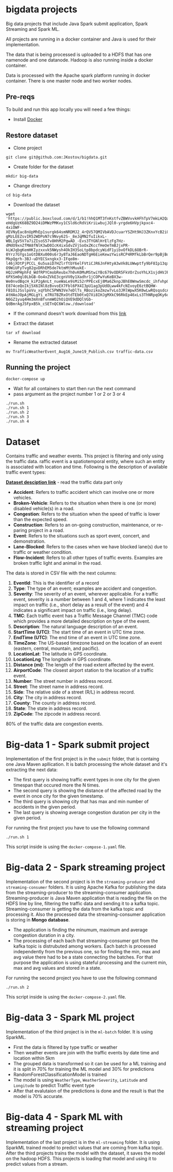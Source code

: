 # bigdata projects

Big data projects that include Java Spark submit application, Spark Streaming and Spark ML.

All projects are running in a docker container and Java is used for their implementation.

The data that is being processed is uploaded to a HDFS that has one namenode and one datanode. Hadoop is also  running inside a docker container.

Data is processed with the Apache spark platform running in docker container. There is one master node and two worker nodes.

## Pre-reqs

To build and run this app locally you will need a few things:
- Install [Docker](https://docs.docker.com/engine/install/ubuntu/)

## Restore dataset

- Clone project
```
git clone git@github.com:JKostov/bigdata.git
```
- Create folder for the dataset
```
mkdir big-data
```
- Change directory
```
cd big-data
```
- Download the dataset
```
wget 'https://public.boxcloud.com/d/1/b1!hhQ1MT3fnKstfvZBWVvvkHFhTpV7mkLH2QahJsn_yai2r57fxzZ2l09QoqPwJFlrS87VeaL8tm828iB-eHdgUzK68BZ9D24iDMWzPMKvy1CSld6cRdViKriLwbujJQl0-yrgde6HVpjkpxc4-4xiOWF-XEVNyEac8nUpMhEp1surgk64smNRDMJ2_4rQV57QMIVbAVDJcuarYSZHt9HJ3ZKnxYcB2iOcf6a1yng_bN2XZt0XyaboAbSWzWifPgRTEpJ06J3HFPAOxKX8QJqmkaj-gMzLEEZsvIR52WDPoN7c9Nvy62S-_8eJqMN2fuIikxL-WBLIgV5V7a7iZIsoS57v8HhM2PgwAD_-Evs3TYGNlHrElzFg7Hz-dMdO9xnZfMA8fNlK3wD0IcK4ixGdvZVjSoOxZKccfHeOeTmBJjxPR-kLWJqbgKemHKIyzxxvk5NWysh4OkIH3SoLtp8bpdcyWidF1yibvOfkDL6OBrR-0Yrz7GYgs1oGtDBXu000s6r3y8TaJ6EaoNDTgH6EieKewzYwisRCP4RMfkLbBrQer9pBjBdB02ygw713w-MkpQgrh-3BJ-uDYECSxngkx3-IFqe8m-l46jXOtPjPCCL_6u5uaiD7HZlrftbY6elFVtiCJR6JnFHtyA3wVk8LUWwptfy9bF8Ip13qxmRnn1CHNVGYzrlGFOav-O9WiUFyTvg82gvDRhEM5de7ktmMthMuukE-HQJzHPHphFd_WdfRPYCmobReubx7h0vK0MuMStwiYBc679vODR5FkVOrZsoYhLX1sjdHVJF6wZhlSEayfTOWp17-6PXSm0ql0LbGB-Oo4xZVkE3cgnVV0y1Xadhr1jCOPwYuKeBX3w-We0nvdBqcH_kiP2gAnLt_nueWaLe9sMi52rPPEcxEj8Ma6ZknpJBhE0WnwSmcdc_ihfvhpQWaAFniAG8rOTeQkNWRaHuW8swb18m1sUbJVaGP6eHLG9uhwJmFUyesjN7CNlbw09wK-E874ceQoIkj5X6INl8zBvvoEX7Fbl6PX4I3pU1ag3pUdOLww4kFcNIvoyE6ztBQHW-FB1OiJSslpoVu_xqYbhC5PWN3Ve7eDlTs_RBozikoZmzw7vLo3JRlWpwX5K0wLwRQsqsdcAPBRfiq8pHoPMYHvRd-AtHAoJOpAjMGLgYi_e7RU7BZRxOtdTEb0txQ7Xi8IHJgMXkC96RkEp46xLs3ThNRpqOKy6qAV008BOdnXPTDTWl7ys12Ukqy-N6GZ1yuq4Hm3mXnBfvnmWO2hOiQVE9dDQlVGb-QdBmrAgJ5FpxB5k_cSETnQC6Wlow./download'
```
- If the command doesn't work download from this [link](https://osu.app.box.com/v/traffic-events-dec19)

- Extract the dataset
```
tar xf download
```
- Rename the extracted dataset
```
mv TrafficWeatherEvent_Aug16_June19_Publish.csv traffic-data.csv
```

## Running the project

```
docker-compose up
```

- Wait for all containers to start then run the next command
- pass argument as the project number 1 or 2 or 3 or 4
```
./run.sh
./run.sh 1
./run.sh 2
./run.sh 3
./run.sh 4
```

# Dataset
Contains traffic and weather events. This project is filtering and only using the traffic data. 
raffic event is a spatiotemporal entity, where such an entity is associated with location and time. Following is the description of available traffic event types:

[**Dataset desciption link**](https://smoosavi.org/datasets/lstw) - read the traffic data part only


- **Accident**: Refers to traffic accident which can involve one or more vehicles.
- **Broken-Vehicle**: Refers to the situation when there is one (or more) disabled vehicle(s) in a road.
- **Congestion**: Refers to the situation when the speed of traffic is lower than the expected speed.
- **Construction**: Refers to an on-going construction, maintenance, or re-paring project in a road.
- **Event**: Refers to the situations such as sport event, concert, and demonstration.
- **Lane-Blocked**: Refers to the cases when we have blocked lane(s) due to traffic or weather condition.
- **Flow-Incident**: Refers to all other types of traffic events. Examples are broken traffic light and animal in the road.

The data is stored in CSV file with the next columns:
1. **EventId**:	This is the identifier of a record
2. **Type**:	The type of an event; examples are accident and congestion.
3. **Severity**:	The severity of an event, wherever applicable. For a traffic event, severity is a number between 1 and 4, where 1 indicates the least impact on traffic (i.e., short delay as a result of the event) and 4 indicates a significant impact on traffic (i.e., long delay).
4. **TMC**:	Each traffic event has a Traffic Message Channel (TMC) code which provides a more detailed description on type of the event.
5. **Description**:	The natural language description of an event.
6. **StartTime (UTC)**:	The start time of an event in UTC time zone.
7. **EndTime (UTC)**:	The end time of an event in UTC time zone.
8. **TimeZone**:	The US-based timezone based on the location of an event (eastern, central, mountain, and pacific).
9. **LocationLat**:	The latitude in GPS coordinate.
10. **LocationLng**	The longitude in GPS coordinate.
11. **Distance (mi)**:	The length of the road extent affected by the event.
12. **AirportCode**:	The closest airport station to the location of a traffic event.
13. **Number**:	The street number in address record.
14. **Street**: The street name in address record.
15. **Side**:	The relative side of a street (R/L) in address record.
16. **City**:	The city in address record.
17. **County**:	The county in address record.
18. **State**:	The state in address record.
19. **ZipCode**:	The zipcode in address record.

80% of the traffic data are congestion events.

# Big-data 1 - Spark submit project

Implementation of the first project is in the `submit` folder, that is containg one Java Maven apllication. It is batch processing the whole dataset and it's extracting the next data:
- The first query is showing traffic event types in one city for the given timespan that occured more the N times.
- The second query is showing the distance of the affected road by the event in once city for the given timestamp.
- The third query is showing city that has max and min number of accidents in the given period.
- The last query is showing average congestion duration per city in the given period.

For running the first project you have to use the following command 
```
./run.sh 1
```
This script inside is using the `docker-compose-1.yaml` file.

# Big-data 2 - Spark streaming project

Implementation of the second project is in the `streaming-producer` and `streaming-consumer` folders. It is using Apache Kafka for publishing the data from the streaming-producer to the streaming-consumer application. Streaming-producer is Java Maven application that is reading the file on the HDFS line by line, filtering the traffic data and sending it to a kafka topic. Streaming-consumer is getting the data from the kafka topic and processing it. Also the processed data the streaming-consumer application is storing in **Mongo database**. 

- The application is finding the minumum, maximum and average congestion duration in a city.
- The processing of each bach that streaming-consumer got from the kafka topic is distrubuted among workers. Each batch is processed independently from the previous one, so for finding the min, max and avg value there had to be a state connecting the batches. For that purpose the application is using stateful processing and the current min, max and avg values and stored in a state. 

For running the second project you have to use the following command 
```
./run.sh 2
```
This script inside is using the `docker-compose-2.yaml` file.

# Big-data 3 - Spark ML project

Implementation of the third project is in the `ml-batch` folder. It is using SparkML.
- First the data is filtered by type traffic or weather
- Then weather events are join with the traffic events by date time and location within 5km
- The grouped data is transformed so it can be used for a ML training and it is split in 70% for training the ML model and 30% for predictions
- RandomForestClassificationModel is trained
- The model is using `WeatherType`, `WeatherSeverity`, `Latitude` and `Longitude` to predict Traffic event type
- After that evalutaion of the predictions is done and the result is that the model is 70% accurate.

# Big-data 4 - Spark ML with streaming project

Implementation of the last project is in the `ml-streaming` folder. It is using SparkML trained model to predict values that are coming from kafka topic. After the third projects trains the model with the dataset, it saves the model on the hadoop HDFS. This projects is loading that model and using it to predict values from a stream.

